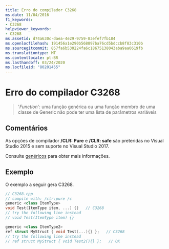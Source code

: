 ```yaml
---
title: Erro do compilador C3268
ms.date: 11/04/2016
f1_keywords:
- C3268
helpviewer_keywords:
- C3268
ms.assetid: d74a630c-daea-4e29-9759-83efef7fb184
ms.openlocfilehash: 191456a1e290b568897ba76cd5bdccb8f83c310b
ms.sourcegitcommit: 857fa6b530224fa6c18675138043aba9aa0619fb
ms.translationtype: MT
ms.contentlocale: pt-BR
ms.lasthandoff: 03/24/2020
ms.locfileid: "80201455"
---
```

# <a name="compiler-error-c3268"></a>Erro do compilador C3268

> '*Function*': uma função genérica ou uma função membro de uma classe de Generic não pode ter uma lista de parâmetros variáveis

## <a name="remarks"></a>Comentários

As opções de compilador **/CLR: Pure** e **/CLR: safe** são preteridas no Visual Studio 2015 e sem suporte no Visual Studio 2017.

Consulte [genéricos](../../extensions/generics-cpp-component-extensions.md) para obter mais informações.

## <a name="example"></a>Exemplo

O exemplo a seguir gera C3268.

```cpp
// C3268.cpp
// compile with: /clr:pure /c
generic <class ItemType>
void Test(ItemType item, ...) {}   // C3268
// try the following line instead
// void Test(ItemType item) {}

generic <class ItemType2>
ref struct MyStruct { void Test(...){} };   // C3268
// try the following line instead
// ref struct MyStruct { void Test2(){} };   // OK
```
